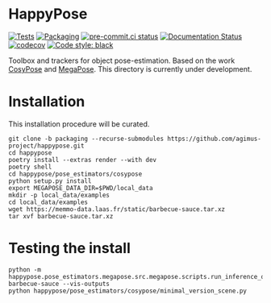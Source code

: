 # HappyPose

[![Tests](https://github.com/agimus-project/happypose/actions/workflows/test.yml/badge.svg)](https://github.com/agimus-project/happypose/actions/workflows/test.yml)
[![Packaging](https://github.com/agimus-project/happypose/actions/workflows/packaging.yml/badge.svg)](https://github.com/agimus-project/happypose/actions/workflows/packaging.yml)
[![pre-commit.ci status](https://results.pre-commit.ci/badge/github/agimus-project/happypose/main.svg)](https://results.pre-commit.ci/latest/github/agimus-project/happypose/main)
[![Documentation Status](https://readthedocs.org/projects/happypose/badge/?version=latest)](https://happypose.readthedocs.io/en/latest/?badge=latest)
[![codecov](https://codecov.io/gh/agimus-project/happypose/branch/main/graph/badge.svg?token=TODO)](https://codecov.io/gh/agimus-project/happypose)
[![Code style: black](https://img.shields.io/badge/code%20style-black-000000.svg)](https://github.com/psf/black)


Toolbox and trackers for object pose-estimation. Based on the work [CosyPose](https://github.com/Simple-Robotics/cosypose) and [MegaPose](https://github.com/megapose6d/megapose6d). This directory is currently under development.


# Installation

This installation procedure will be curated.

```
git clone -b packaging --recurse-submodules https://github.com/agimus-project/happypose.git
cd happypose
poetry install --extras render --with dev
poetry shell
cd happypose/pose_estimators/cosypose
python setup.py install
export MEGAPOSE_DATA_DIR=$PWD/local_data
mkdir -p local_data/examples
cd local_data/examples
wget https://memmo-data.laas.fr/static/barbecue-sauce.tar.xz
tar xvf barbecue-sauce.tar.xz
```

# Testing the install

```
python -m happypose.pose_estimators.megapose.src.megapose.scripts.run_inference_on_example barbecue-sauce --vis-outputs
python happypose/pose_estimators/cosypose/minimal_version_scene.py
```

